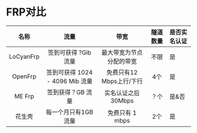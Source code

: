 <!--
 $ @Date: 2023-10-27 20:45:20
 $ @LastEditors: Please set LastEditors
 $ @LastEditTime: 2023-10-27 21:19:09
 $ @FilePath: \undefinedd:\VuePress\3\dochub\docs\course\list\1-FRP-comparison.md
-->
# FRP对比

|   名称    |              流量               |           带宽           | 隧道数量 | 是否实名认证 |
| :-------: | :-----------------------------: | :----------------------: | :------: | :----------- |
| LoCyanFrp |      签到可获得 ?Gib 流量       | 最大带宽为节点分配的带宽 |   不限   | 是           |
|  OpenFrp  | 签到可获得 1024 - 4096 Mib 流量 | 免费只有12 Mbps上行/下行 |   4个    | 是           |
|  ME Frp   |        签到获得？GB 流量        |    实名认证之后30Mbps    |   ？个   | 是&否        |
|  花生壳   |       每一个月只有1GB流量       |     免费只有 1 mbps      |   2个    | 是           |